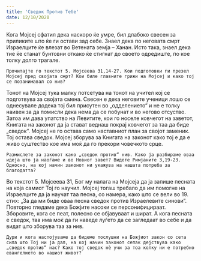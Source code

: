 ```yaml
---
title: 'Сведок Против Тебе'
date: 12/10/2020
---
```


Кога Мојсеј сфатил дека наскоро ќе умре, бил длабоко свесен за приликите што ќе ги остави зад себе. Знаел дека по неговата смрт Израелците ќе влезат во Ветената земја – Ханан. Исто така, знаел дека тие ќе станат бунтовни откако ќе стигнат до своето одредиште, по кое толку долго трагале.

`Прочитајте го текстот 5. Мојсеева 31,14-27. Кои подготовки ги презел Мојсеј пред својата смрт? Кои биле главните грижи на Мојсеј и како тој се позанимавал со нив?`

Тонот на Мојсеј тука малку потсетува на тонот на учител кој се подготвува за својата смена. Свесен е дека неговите ученици лошо се однесувале додека тој бил присутен во „одделението“ и не е толку наивен за да помисли дека нема да се побунат и во негово отсуство. Затоа им дава упатство на Левитите, кои го носеле ковчегот на заветот, Книгата на законот да ја стават веднаш покрај ковчегот за таа да биде „сведок“. Мојсеј не го остава само наставниот план за својот заменик. Тој остава сведок. Мојсеј зборува за Книгата на законот како тој е да е живо суштество кое има моќ да го прекори човечкото срце.

`Размислете за законот како „сведок против“ нив. Како ја разбираме оваа идеја што ја наоѓаме и во Новиот завет? Видете Римјаните 3,19-23. Односно, на кој начин законот ни укажува на нашата потреба за благодатта?`

Во текстот 5. Мојсеева 31, Бог му налага на Мојсеја да ја запише песната на која самиот Тој го научил. Мојсеј тогаш требало да им помогне на Израелците да ја научат таа песна, со намера, како што се вели во 19. стих: „За да ми биде оваа песна сведок против Израелевите синови“. Повторно гледаме дека Божјите насоки се персонифицираат. Зборовите, кога се пеат, полесно се објавуваат и шират. А кога песната е сведок, таа има моќ да ги наведе луѓето да се загледаат во себе и да видат што зборува таа за нив.

`Дури и кога настојуваме да бидеме послушни на Божјиот закон со сета сила што Тој ни ја дал, на кој начин законот сепак дејствува како „сведок против“ нас? Како тој сведок нѐ учи за тоа колку ни е потребно евангелието во нашиот живот?`